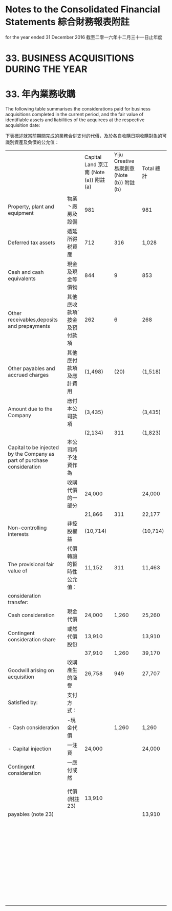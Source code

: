 # Notes to the Consolidated Financial Statements 綜合財務報表附註  

for the year ended 31 December 2016 截至二零一六年十二月三十一日止年度  

# 33. BUSINESS ACQUISITIONS DURING THE YEAR  

# 33. 年內業務收購  

The following table summarises the considerations paid for business acquisitions completed in the current period, and the fair value of identifiable assets and liabilities of the acquirees at the respective acquisition date:  

下表概述就當前期間完成的業務合併支付的代價，及於各自收購日期收購對象的可識別資產及負債的公允值：  

<html><body><table><tr><td></td><td></td><td>Capital Land 京江南 (Note (a)) 附註(a)</td><td>Yiju Creative 易聚創意 (Note (b)) 附註(b)</td><td>Total 總計</td></tr><tr><td>Property, plant and equipment</td><td>物業丶廠房及設備</td><td>981</td><td></td><td>981</td></tr><tr><td>Deferred tax assets</td><td>遞延所得税資産</td><td>712</td><td>316</td><td>1,028</td></tr><tr><td>Cash and cash equivalents</td><td>現金及現金等價物</td><td>844</td><td>9</td><td>853</td></tr><tr><td>Other receivables,deposits and prepayments</td><td>其他應收款項` 按金及預付款項</td><td>262</td><td>6</td><td>268</td></tr><tr><td>Other payables and accrued charges</td><td>其他應付款項及應計費用</td><td>(1,498)</td><td>(20)</td><td>(1,518)</td></tr><tr><td>Amount due to the Company</td><td>應付本公司款項</td><td>(3,435)</td><td></td><td>(3,435)</td></tr><tr><td></td><td></td><td>(2,134)</td><td>311</td><td>(1,823)</td></tr><tr><td>Capital to be injected by the Company as part of purchase consideration</td><td>本公司將予注資作為</td><td></td><td></td><td></td></tr><tr><td></td><td>收購代價的一部分</td><td>24,000</td><td></td><td>24,000</td></tr><tr><td></td><td></td><td>21,866</td><td>311</td><td>22,177</td></tr><tr><td>Non-controlling interests</td><td>非控股權益</td><td>(10,714)</td><td></td><td>(10,714)</td></tr><tr><td>The provisional fair value of</td><td>代價轉讓的暫時性公允值：</td><td>11,152</td><td>311</td><td>11,463</td></tr><tr><td>consideration transfer:</td><td></td><td></td><td></td><td></td></tr><tr><td>Cash consideration</td><td>現金代價</td><td>24,000</td><td>1,260</td><td>25,260</td></tr><tr><td>Contingent consideration share</td><td>或然代價股份</td><td>13,910</td><td></td><td>13,910</td></tr><tr><td></td><td></td><td>37,910</td><td>1,260</td><td>39,170</td></tr><tr><td>Goodwill arising on acquisition</td><td>收購產生的商譽</td><td>26,758</td><td>949</td><td>27,707</td></tr><tr><td>Satisfied by:</td><td>支付方式：</td><td></td><td></td><td></td></tr><tr><td>- Cash consideration</td><td>-現金代價</td><td></td><td>1,260</td><td>1,260</td></tr><tr><td>- Capital injection</td><td>一注資</td><td>24,000</td><td></td><td>24,000</td></tr><tr><td>Contingent consideration</td><td>一應付或然</td><td></td><td></td><td></td></tr><tr><td></td><td></td><td></td><td></td><td></td></tr><tr><td></td><td></td><td></td><td></td><td></td></tr><tr><td></td><td>代價(附註23)</td><td>13,910</td><td></td><td></td></tr><tr><td>payables (note 23)</td><td></td><td></td><td></td><td>13,910</td></tr><tr><td></td><td></td><td></td><td></td><td></td></tr><tr><td></td><td></td><td></td><td></td><td></td></tr><tr><td></td><td></td><td></td><td></td><td></td></tr><tr><td></td><td></td><td></td><td></td><td></td></tr><tr><td></td><td></td><td></td><td></td><td></td></tr><tr><td></td><td></td><td></td><td></td><td></td></tr><tr><td></td><td></td><td></td><td></td><td></td></tr><tr><td></td><td></td><td></td><td></td><td></td></tr><tr><td></td><td></td><td></td><td></td><td></td></tr><tr><td></td><td></td><td></td><td></td><td></td></tr><tr><td></td><td></td><td></td><td></td><td></td></tr><tr><td></td><td></td><td></td><td></td><td></td></tr><tr><td></td><td></td><td></td><td></td><td></td></tr><tr><td></td><td></td><td></td><td></td><td></td></tr><tr><td></td><td></td><td></td><td></td><td></td></tr><tr><td></td><td></td><td></td><td></td><td></td></tr><tr><td></td><td></td><td></td><td></td><td></td></tr><tr><td></td><td></td><td></td><td></td><td></td></tr><tr><td></td><td></td><td></td><td></td><td></td></tr><tr><td></td><td></td><td></td><td></td><td></td></tr><tr><td></td><td></td><td></td><td></td><td></td></tr><tr><td></td><td></td><td></td><td></td><td></td></tr><tr><td></td><td></td><td></td><td></td><td></td></tr><tr><td></td><td></td><td></td><td></td><td></td></tr><tr><td></td><td></td><td></td><td></td><td></td></tr><tr><td></td><td></td><td></td><td></td><td></td></tr><tr><td></td><td></td><td></td><td></td><td></td></tr><tr><td></td><td></td><td></td><td></td><td></td></tr><tr><td></td><td></td><td></td><td></td><td></td></tr><tr><td></td><td></td><td></td><td></td><td></td></tr><tr><td></td><td></td><td></td><td></td><td></td></tr><tr><td></td><td></td><td></td><td></td><td></td></tr><tr><td></td><td></td><td></td><td></td><td></td></tr><tr><td></td><td></td><td></td><td></td><td></td></tr><tr><td></td><td></td><td></td><td></td><td></td></tr><tr><td></td><td></td><td></td><td></td><td></td></tr><tr><td></td><td></td><td></td><td></td><td></td></tr><tr><td></td><td></td><td></td><td></td><td></td></tr><tr><td></td><td></td><td></td><td></td><td></td></tr><tr><td></td><td></td><td></td><td></td><td></td></tr><tr><td></td><td></td><td></td><td></td><td></td></tr><tr><td></td><td></td><td></td><td></td><td></td></tr><tr><td></td><td></td><td></td><td></td><td></td></tr><tr><td></td><td></td><td></td><td></td><td></td></tr><tr><td></td><td></td><td></td><td></td><td></td></tr><tr></table></body></html>  